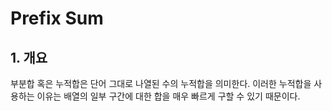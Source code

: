 # Prefix Sum

## 1. 개요

부분합 혹은 누적합은 단어 그대로 나열된 수의 누적합을 의미한다.
이러한 누적합을 사용하는 이유는 배열의 일부 구간에 대한 합을 매우 빠르게 구할 수 있기 때문이다.

